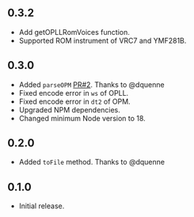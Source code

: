 ## 0.3.2
- Add getOPLLRomVoices function.
- Supported ROM instrument of VRC7 and YMF281B.

## 0.3.0
- Added `parseOPM` [PR#2](https://github.com/digital-sound-antiques/ym-voice/pull/2). Thanks to @dquenne
- Fixed encode error in `ws` of OPLL.
- Fixed encode error in `dt2` of OPM.
- Upgraded NPM dependencies.
- Changed minimum Node version to 18.

## 0.2.0
- Added `toFile` method. Thanks to @dquenne

## 0.1.0
- Initial release.
